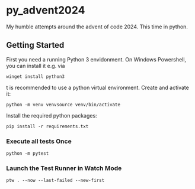 # py_advent2024
My humble attempts around the advent of code 2024. This time in python.


## Getting Started
First you need a running Python 3 envidonment.
On Windows Powershell, you can install it e.g. via

```shell
winget install python3
```

t is recommended to use a python virtual environment. Create and activate it:

```shell
python -m venv venvsource venv/bin/activate
```

Install the required python packages:

```shell
pip install -r requirements.txt
```

### Execute all tests Once

```shell
python -m pytest
```

### Launch the Test Runner in Watch Mode

```shell
ptw . --now --last-failed --new-first
```